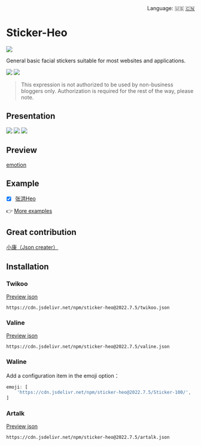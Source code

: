 <div align="right">
  Language:
  🇺🇸
  <a title="Chinese" href="/README_CN.md">🇨🇳</a>
</div>

# Sticker-Heo

![](/img/v1/%E5%B0%81%E9%9D%A2.png)

General basic facial stickers suitable for most websites and applications.

[![](https://img.shields.io/npm/v/sticker-heo)](https://www.npmjs.com/package/sticker-heo)
[![](https://img.shields.io/github/v/release/zhheo/sticker-heo)](https://github.com/zhheo/Sticker-Heo/releases)

> This expression is not authorized to be used by non-business bloggers only. Authorization is required for the rest of the way, please note.

## Presentation

![](/img/v1/%E8%A1%A8%E6%83%85%E9%A2%84%E8%A7%88.png)
![](/img/v1/%E6%8E%88%E6%9D%83%E6%96%B9%E5%BC%8F%E4%B8%8E%E5%AE%9A%E4%BB%B7.png)
![](/img/v1/%E6%9B%B4%E6%96%B0%E9%A2%91%E7%8E%87.png)

## Preview

[emotion](https://emotion.xiaokang.me/#/emotion/Heo-100)

## Example

- [x] [张洪Heo](https://blog.zhheo.com/)

👉 [More examples](https://github.com/zhheo/Sticker-Heo/issues/15)

## Great contribution

[小康（Json creater）](https://www.antmoe.com/)

## Installation

### Twikoo

[Preview json](/twikoo.json)

```
https://cdn.jsdelivr.net/npm/sticker-heo@2022.7.5/twikoo.json
```

### Valine

[Preview json](/valine.json)

```
https://cdn.jsdelivr.net/npm/sticker-heo@2022.7.5/valine.json
```

### Waline

Add a configuration item in the emoji option：

```js
emoji: [
    'https://cdn.jsdelivr.net/npm/sticker-heo@2022.7.5/Sticker-100/',
]
```

### Artalk

[Preview json](/artalk.json)

```
https://cdn.jsdelivr.net/npm/sticker-heo@2022.7.5/artalk.json
```